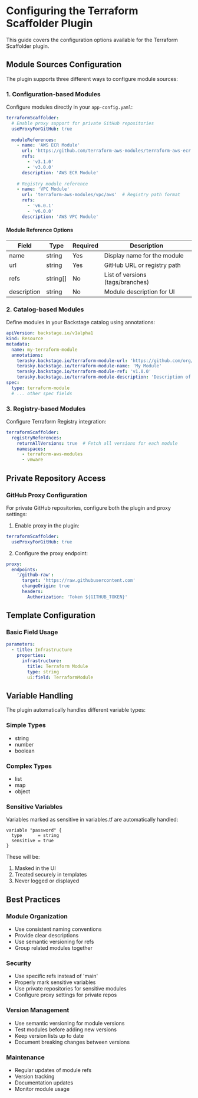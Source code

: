 # Configuring the Terraform Scaffolder Plugin

This guide covers the configuration options available for the Terraform Scaffolder plugin.

## Module Sources Configuration

The plugin supports three different ways to configure module sources:

### 1. Configuration-based Modules

Configure modules directly in your `app-config.yaml`:

```yaml
terraformScaffolder:
  # Enable proxy support for private GitHub repositories
  useProxyForGitHub: true
  
  moduleReferences:
    - name: 'AWS ECR Module'
      url: 'https://github.com/terraform-aws-modules/terraform-aws-ecr'
      refs:
        - 'v3.1.0'
        - 'v3.0.0'
      description: 'AWS ECR Module'
    
    # Registry module reference
    - name: 'VPC Module'
      url: 'terraform-aws-modules/vpc/aws'  # Registry path format
      refs:
        - 'v6.0.1'
        - 'v6.0.0'
      description: 'AWS VPC Module'
```

#### Module Reference Options

| Field | Type | Required | Description |
|-------|------|----------|-------------|
| name | string | Yes | Display name for the module |
| url | string | Yes | GitHub URL or registry path |
| refs | string[] | No | List of versions (tags/branches) |
| description | string | No | Module description for UI |

### 2. Catalog-based Modules

Define modules in your Backstage catalog using annotations:

```yaml
apiVersion: backstage.io/v1alpha1
kind: Resource
metadata:
  name: my-terraform-module
  annotations:
    terasky.backstage.io/terraform-module-url: 'https://github.com/org/module'
    terasky.backstage.io/terraform-module-name: 'My Module'
    terasky.backstage.io/terraform-module-ref: 'v1.0.0'
    terasky.backstage.io/terraform-module-description: 'Description of the module'
spec:
  type: terraform-module
  # ... other spec fields
```

### 3. Registry-based Modules

Configure Terraform Registry integration:

```yaml
terraformScaffolder:
  registryReferences:
    returnAllVersions: true  # Fetch all versions for each module
    namespaces:
      - terraform-aws-modules
      - vmware
```

## Private Repository Access

### GitHub Proxy Configuration

For private GitHub repositories, configure both the plugin and proxy settings:

1. Enable proxy in the plugin:
```yaml
terraformScaffolder:
  useProxyForGitHub: true
```

2. Configure the proxy endpoint:
```yaml
proxy:
  endpoints:
    '/github-raw':
      target: 'https://raw.githubusercontent.com'
      changeOrigin: true
      headers:
        Authorization: 'Token ${GITHUB_TOKEN}'
```

## Template Configuration

### Basic Field Usage

```yaml
parameters:
  - title: Infrastructure
    properties:
      infrastructure:
        title: Terraform Module
        type: string
        ui:field: TerraformModule
```

## Variable Handling

The plugin automatically handles different variable types:

### Simple Types
- string
- number
- boolean

### Complex Types
- list
- map
- object

### Sensitive Variables

Variables marked as sensitive in variables.tf are automatically handled:

```hcl
variable "password" {
  type      = string
  sensitive = true
}
```

These will be:
1. Masked in the UI
2. Treated securely in templates
3. Never logged or displayed

## Best Practices

### Module Organization
- Use consistent naming conventions
- Provide clear descriptions
- Use semantic versioning for refs
- Group related modules together

### Security
- Use specific refs instead of 'main'
- Properly mark sensitive variables
- Use private repositories for sensitive modules
- Configure proxy settings for private repos

### Version Management
- Use semantic versioning for module versions
- Test modules before adding new versions
- Keep version lists up to date
- Document breaking changes between versions

### Maintenance
- Regular updates of module refs
- Version tracking
- Documentation updates
- Monitor module usage